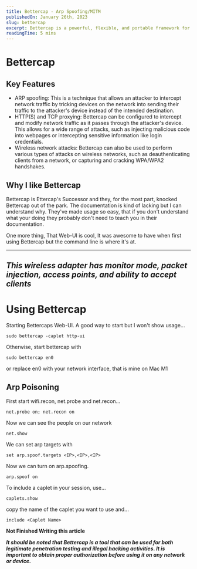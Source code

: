 ```yaml
---
title: Bettercap - Arp Spoofing/MITM
publishedOn: January 26th, 2023
slug: bettercap
excerpt: Bettercap is a powerful, flexible, and portable framework for performing various types of Man-In-The-Middle (MITM) attacks. It is built on top of the Ruby programming language and can be used on a wide range of platforms, including Linux, macOS, and Windows.
readingTime: 5 mins
---
```


# Bettercap
## Key Features 

- ARP spoofing: This is a technique that allows an attacker to intercept network traffic by tricking devices on the network into sending their traffic to the attacker's device instead of the intended destination.
- HTTP(S) and TCP proxying: Bettercap can be configured to intercept and modify network traffic as it passes through the attacker's device. This allows for a wide range of attacks, such as injecting malicious code into webpages or intercepting sensitive information like login credentials.
- Wireless network attacks: Bettercap can also be used to perform various types of attacks on wireless networks, such as deauthenticating clients from a network, or capturing and cracking WPA/WPA2 handshakes.

## Why I like Bettercap

Bettercap is Ettercap's Successor and they, for the most part, knocked Bettercap out of the park. The documentation is kind of lacking but I can understand why. They've made usage so easy, that if you don't understand what your doing they probably don't need to teach you in their documentation. 


One more thing, That Web-UI is cool, It was awesome to have when first using Bettercap but the command line is where it's at.

---
*This wireless adapter has monitor mode, packet injection, access points, and ability to accept clients*
-----

# **Using Bettercap**

Starting Bettercaps Web-UI. A good way to start but I won't show usage...

`sudo bettercap -caplet http-ui`

Otherwise, start bettercap with

`sudo bettercap en0`

or replace en0 with your network interface, that is mine on Mac M1

## Arp Poisoning

First start wifi.recon, net.probe and net.recon...

`net.probe on; net.recon on`

Now we can see the people on our network

`net.show`

We can set arp targets with

`set arp.spoof.targets <IP>,<IP>,<IP>`
 
 Now we can turn on arp.spoofing.

 `arp.spoof on`

To include a caplet in your session, use...

`caplets.show`

copy the name of the caplet you want to use and...

`include <Caplet Name>`

**Not Finished Writing this article**



***It should be noted that Bettercap is a tool that can be used for both legitimate penetration testing and illegal hacking activities. It is important to obtain proper authorization before using it on any network or device.***